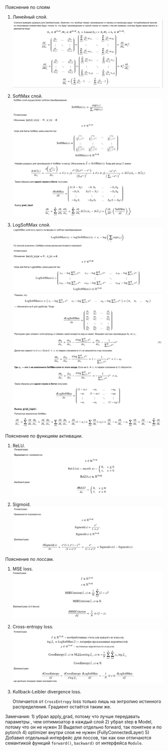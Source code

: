 Пояснение по слоям
1) Линейный слой.
   ![LinearLayer](LinearLayer.png)
   
2) SoftMax слой.
   ![SoftMax1](SoftMax1.png)
   ![SoftMax2](SoftMax2.png)
   
3) LogSoftMax слой.
   ![LogSoftMax1](LogSoftMax1.png)
   ![LogSoftMax2](LogSoftMax2.png)


Пояснение по функциям активации.
1) ReLU.
   ![ReLU](ReLU.png)
   
2) Sigmoid.
   ![Sigmoid](Sigmoid.png)
   
Пояснение по лоссам.
1) MSE loss.
   ![MSE](MSE.png)
   
2) Cross-entropy loss.
   ![CrossEntropy](CrossEntropy.png)
   
3) Kullback-Leibler divergence loss.

   Отличается от `CrossEntropy` loss только лишь на энтропию истинного распределения.
   Градиент остаётся таким же.
   
Замечания: 1) убрал apply_grad, потому что лучше передавать параметры , 
чем оптимизатор в каждый слой
2) убрал step в Model, потому что он не нужен
3) Выделил отдельно forward, так понятнее и по pytorch
4) optimizer внутри слоя не нужен (FullyConnectedLayer)
5) Добавил отдельный интерфейс для лоссов, так как они отличаются семантикой функций 
   `forward()`, `backward)` от интерфейса `Module`.
